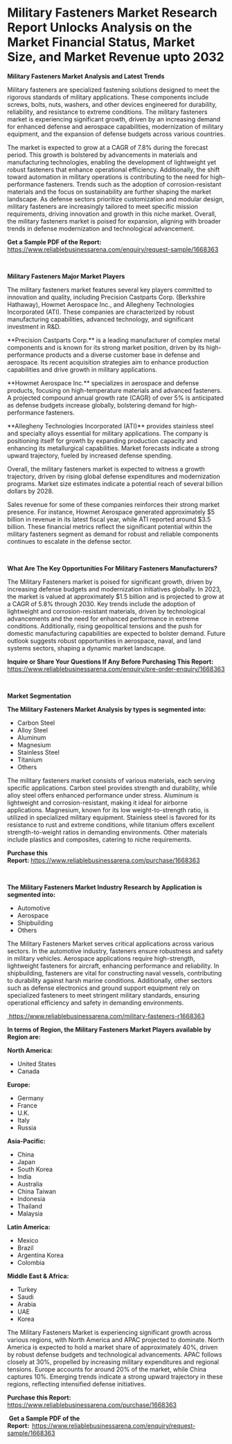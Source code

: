<p><h1>Military Fasteners Market Research Report Unlocks Analysis on the Market Financial Status, Market Size, and Market Revenue upto 2032</h1></p><p><strong>Military Fasteners Market Analysis and Latest Trends</strong></p>
<p><p>Military fasteners are specialized fastening solutions designed to meet the rigorous standards of military applications. These components include screws, bolts, nuts, washers, and other devices engineered for durability, reliability, and resistance to extreme conditions. The military fasteners market is experiencing significant growth, driven by an increasing demand for enhanced defense and aerospace capabilities, modernization of military equipment, and the expansion of defense budgets across various countries.</p><p>The market is expected to grow at a CAGR of 7.8% during the forecast period. This growth is bolstered by advancements in materials and manufacturing technologies, enabling the development of lightweight yet robust fasteners that enhance operational efficiency. Additionally, the shift toward automation in military operations is contributing to the need for high-performance fasteners. Trends such as the adoption of corrosion-resistant materials and the focus on sustainability are further shaping the market landscape. As defense sectors prioritize customization and modular design, military fasteners are increasingly tailored to meet specific mission requirements, driving innovation and growth in this niche market. Overall, the military fasteners market is poised for expansion, aligning with broader trends in defense modernization and technological advancement.</p></p>
<p><strong>Get a Sample PDF of the Report:&nbsp;</strong> <a href="https://www.reliablebusinessarena.com/enquiry/request-sample/1668363?utm_campaign=2530&utm_medium=2&utm_source=Github&utm_content=ia&utm_term=17042025&utm_id=military-fasteners">https://www.reliablebusinessarena.com/enquiry/request-sample/1668363</a></p>
<p>&nbsp;</p>
<p><strong>Military Fasteners Major Market Players</strong></p>
<p><p>The military fasteners market features several key players committed to innovation and quality, including Precision Castparts Corp. (Berkshire Hathaway), Howmet Aerospace Inc., and Allegheny Technologies Incorporated (ATI). These companies are characterized by robust manufacturing capabilities, advanced technology, and significant investment in R&D.</p><p>**Precision Castparts Corp.** is a leading manufacturer of complex metal components and is known for its strong market position, driven by its high-performance products and a diverse customer base in defense and aerospace. Its recent acquisition strategies aim to enhance production capabilities and drive growth in military applications.</p><p>**Howmet Aerospace Inc.** specializes in aerospace and defense products, focusing on high-temperature materials and advanced fasteners. A projected compound annual growth rate (CAGR) of over 5% is anticipated as defense budgets increase globally, bolstering demand for high-performance fasteners.</p><p>**Allegheny Technologies Incorporated (ATI)** provides stainless steel and specialty alloys essential for military applications. The company is positioning itself for growth by expanding production capacity and enhancing its metallurgical capabilities. Market forecasts indicate a strong upward trajectory, fueled by increased defense spending.</p><p>Overall, the military fasteners market is expected to witness a growth trajectory, driven by rising global defense expenditures and modernization programs. Market size estimates indicate a potential reach of several billion dollars by 2028.</p><p>Sales revenue for some of these companies reinforces their strong market presence. For instance, Howmet Aerospace generated approximately $5 billion in revenue in its latest fiscal year, while ATI reported around $3.5 billion. These financial metrics reflect the significant potential within the military fasteners segment as demand for robust and reliable components continues to escalate in the defense sector.</p></p>
<p>&nbsp;</p>
<p><strong>What Are The Key Opportunities For Military Fasteners Manufacturers?</strong></p>
<p><p>The Military Fasteners market is poised for significant growth, driven by increasing defense budgets and modernization initiatives globally. In 2023, the market is valued at approximately $1.5 billion and is projected to grow at a CAGR of 5.8% through 2030. Key trends include the adoption of lightweight and corrosion-resistant materials, driven by technological advancements and the need for enhanced performance in extreme conditions. Additionally, rising geopolitical tensions and the push for domestic manufacturing capabilities are expected to bolster demand. Future outlook suggests robust opportunities in aerospace, naval, and land systems sectors, shaping a dynamic market landscape.</p></p>
<p><strong>Inquire or Share Your Questions If Any Before Purchasing This Report:</strong> <a href="https://www.reliablebusinessarena.com/enquiry/pre-order-enquiry/1668363?utm_campaign=2530&utm_medium=2&utm_source=Github&utm_content=ia&utm_term=17042025&utm_id=military-fasteners">https://www.reliablebusinessarena.com/enquiry/pre-order-enquiry/1668363</a></p>
<p>&nbsp;</p>
<p><strong>Market Segmentation</strong></p>
<p><strong>The Military Fasteners Market Analysis by types is segmented into:</strong></p>
<p><ul><li>Carbon Steel</li><li>Alloy Steel</li><li>Aluminum</li><li>Magnesium</li><li>Stainless Steel</li><li>Titanium</li><li>Others</li></ul></p>
<p><p>The military fasteners market consists of various materials, each serving specific applications. Carbon steel provides strength and durability, while alloy steel offers enhanced performance under stress. Aluminum is lightweight and corrosion-resistant, making it ideal for airborne applications. Magnesium, known for its low weight-to-strength ratio, is utilized in specialized military equipment. Stainless steel is favored for its resistance to rust and extreme conditions, while titanium offers excellent strength-to-weight ratios in demanding environments. Other materials include plastics and composites, catering to niche requirements.</p></p>
<p><strong>Purchase this Report:&nbsp;</strong><a href="https://www.reliablebusinessarena.com/purchase/1668363?utm_campaign=2530&utm_medium=2&utm_source=Github&utm_content=ia&utm_term=17042025&utm_id=military-fasteners">https://www.reliablebusinessarena.com/purchase/1668363</a></p>
<p>&nbsp;</p>
<p><strong>The Military Fasteners Market Industry Research by Application is segmented into:</strong></p>
<p><ul><li>Automotive</li><li>Aerospace</li><li>Shipbuilding</li><li>Others</li></ul></p>
<p><p>The Military Fasteners Market serves critical applications across various sectors. In the automotive industry, fasteners ensure robustness and safety in military vehicles. Aerospace applications require high-strength, lightweight fasteners for aircraft, enhancing performance and reliability. In shipbuilding, fasteners are vital for constructing naval vessels, contributing to durability against harsh marine conditions. Additionally, other sectors such as defense electronics and ground support equipment rely on specialized fasteners to meet stringent military standards, ensuring operational efficiency and safety in demanding environments.</p></p>
<p><a href="https://www.reliablebusinessarena.com/military-fasteners-r1668363?utm_campaign=2530&utm_medium=2&utm_source=Github&utm_content=ia&utm_term=17042025&utm_id=military-fasteners">&nbsp;https://www.reliablebusinessarena.com/military-fasteners-r1668363</a></p>
<p><strong>In terms of Region, the Military Fasteners Market Players available by Region are:</strong></p>
<p>
    <p> <strong> North America: </strong>
        <ul>
            <li>United States</li>
            <li>Canada</li>
        </ul>
        </p> 
    <p> <strong> Europe: </strong>
        <ul>
            <li>Germany</li>
            <li>France</li>
            <li>U.K.</li>
            <li>Italy</li>
            <li>Russia</li>
        </ul>
        </p> 
    <p> <strong> Asia-Pacific: </strong>
        <ul>
            <li>China</li>
            <li>Japan</li>
            <li>South Korea</li>
            <li>India</li>
            <li>Australia</li>
            <li>China Taiwan</li>
            <li>Indonesia</li>
            <li>Thailand</li>
            <li>Malaysia</li>
        </ul>
        </p> 
    <p> <strong> Latin America: </strong>
        <ul>
            <li>Mexico</li>
            <li>Brazil</li>
            <li>Argentina Korea</li>
            <li>Colombia</li>
        </ul>
        </p> 
    <p> <strong> Middle East & Africa: </strong>
        <ul>
            <li>Turkey</li>
            <li>Saudi</li>
            <li>Arabia</li>
            <li>UAE</li>
            <li>Korea</li>
        </ul>
    </p>
    </p>
<p><p>The Military Fasteners Market is experiencing significant growth across various regions, with North America and APAC projected to dominate. North America is expected to hold a market share of approximately 40%, driven by robust defense budgets and technological advancements. APAC follows closely at 30%, propelled by increasing military expenditures and regional tensions. Europe accounts for around 20% of the market, while China captures 10%. Emerging trends indicate a strong upward trajectory in these regions, reflecting intensified defense initiatives.</p></p>
<p><strong>Purchase this Report: </strong><a href="https://www.reliablebusinessarena.com/purchase/1668363?utm_campaign=2530&utm_medium=2&utm_source=Github&utm_content=ia&utm_term=17042025&utm_id=military-fasteners">https://www.reliablebusinessarena.com/purchase/1668363</a></p>
<p>&nbsp;<strong>Get a Sample PDF of the Report:&nbsp;&nbsp;</strong><a href="https://www.reliablebusinessarena.com/enquiry/request-sample/1668363?utm_campaign=2530&utm_medium=2&utm_source=Github&utm_content=ia&utm_term=17042025&utm_id=military-fasteners">https://www.reliablebusinessarena.com/enquiry/request-sample/1668363</a></p>
<p><strong></strong></p>
<p><p></p><p></p><p></p></p>